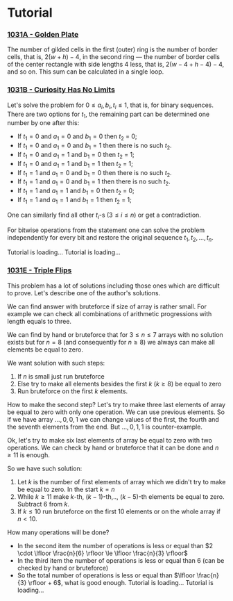 # Tutorial


### [1031A - Golden Plate](../problems/A._Golden_Plate.md "Technocup 2019 - Elimination Round 2")

The number of gilded cells in the first (outer) ring is the number of border cells, that is, $2(w + h) - 4$, in the second ring — the number of border cells of the center rectangle with side lengths 4 less, that is, $2(w - 4 + h - 4) - 4$, and so on. This sum can be calculated in a single loop.

 
### [1031B - Curiosity Has No Limits](../problems/B._Curiosity_Has_No_Limits.md "Technocup 2019 - Elimination Round 2")

Let's solve the problem for $0 \leq a_i, b_i, t_i \leq 1$, that is, for binary sequences. There are two options for $t_1$, the remaining part can be determined one number by one after this:

* If $t_1 = 0$ and $a_1 = 0$ and $b_1 = 0$ then $t_2$ = 0;
* If $t_1 = 0$ and $a_1 = 0$ and $b_1 = 1$ then there is no such $t_2$.
* If $t_1 = 0$ and $a_1 = 1$ and $b_1 = 0$ then $t_2$ = 1;
* If $t_1 = 0$ and $a_1 = 1$ and $b_1 = 1$ then $t_2$ = 1;
* If $t_1 = 1$ and $a_1 = 0$ and $b_1 = 0$ then there is no such $t_2$.
* If $t_1 = 1$ and $a_1 = 0$ and $b_1 = 1$ then there is no such $t_2$.
* If $t_1 = 1$ and $a_1 = 1$ and $b_1 = 0$ then $t_2$ = 0;
* If $t_1 = 1$ and $a_1 = 1$ and $b_1 = 1$ then $t_2$ = 1;

One can similarly find all other $t_i$-s ($3 \leq i \leq n$) or get a contradiction.

For bitwise operations from the statement one can solve the problem independently for every bit and restore the original sequence $t_1, t_2, \ldots, t_n$.

 Tutorial is loading... Tutorial is loading... 
### [1031E - Triple Flips](../problems/E._Triple_Flips.md "Technocup 2019 - Elimination Round 2")

This problem has a lot of solutions including those ones which are difficult to prove. Let's describe one of the author's solutions.

We can find answer with bruteforce if size of array is rather small. For example we can check all combinations of arithmetic progressions with length equals to three.

We can find by hand or bruteforce that for $3 \le n \le 7$ arrays with no solution exists but for $n = 8$ (and consequently for $n \ge 8$) we always can make all elements be equal to zero.

We want solution with such steps: 

1. If $n$ is small just run bruteforce
2. Else try to make all elements besides the first $k$ ($k \ge 8$) be equal to zero
3. Run bruteforce on the first $k$ elements.

How to make the second step? Let's try to make three last elements of array be equal to zero with only one operation. We can use previous elements. So if we have array $\dots, 0, 0, 1$ we can change values of the first, the fourth and the seventh elements from the end. But $\dots, 0, 1, 1$ is counter-example.

Ok, let's try to make six last elements of array be equal to zero with two operations. We can check by hand or bruteforce that it can be done and $n \ge 11$ is enough.

So we have such solution:

1. Let $k$ is the number of first elements of array which we didn't try to make be equal to zero. In the start $k = n$
2. While $k \ge 11$ make $k$-th, $(k - 1)$-th,.., $(k - 5)$-th elements be equal to zero. Subtract 6 from $k$.
3. If $k \le 10$ run bruteforce on the first $10$ elements or on the whole array if $n < 10$.

How many operations will be done? 

* In the second item the number of operations is less or equal than $2 \cdot \lfloor \frac{n}{6} \rfloor \le \lfloor \frac{n}{3} \rfloor$
* In the third item the number of operations is less or equal than 6 (can be checked by hand or bruteforce)
* So the total number of operations is less or equal than $\lfloor \frac{n}{3} \rfloor + 6$, what is good enough.
 Tutorial is loading... Tutorial is loading...